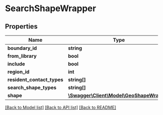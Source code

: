 # SearchShapeWrapper

## Properties
Name | Type | Description | Notes
------------ | ------------- | ------------- | -------------
**boundary_id** | **string** |  | [optional] 
**from_library** | **bool** |  | [optional] 
**include** | **bool** |  | [optional] 
**region_id** | **int** |  | [optional] 
**resident_contact_types** | **string[]** |  | [optional] 
**search_shape_types** | **string[]** |  | [optional] 
**shape** | [**\Swagger\Client\Model\GeoShapeWrapper**](GeoShapeWrapper.md) |  | [optional] 

[[Back to Model list]](../README.md#documentation-for-models) [[Back to API list]](../README.md#documentation-for-api-endpoints) [[Back to README]](../README.md)


